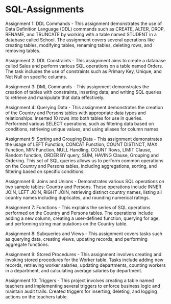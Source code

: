 # SQL-Assignments

Assignment 1: DDL Commands - This assignment demonstrates the use of Data Definition Language (DDL) commands such as CREATE, ALTER, DROP, RENAME, and TRUNCATE by working with a table named STUDENT in a database called School. The assignment covers several operations like creating tables, modifying tables, renaming tables, deleting rows, and removing tables. 

Assignment 2: DDL Constraints - This assignment aims to create a database called Sales and perform various SQL operations on a table named Orders. The task includes the use of constraints such as Primary Key, Unique, and Not Null on specific columns.

Assignment 3: DML Commands - This assignment demonstrates the creation of tables with constraints, inserting data, and writing SQL queries to retrieve and manipulate that data effectively.

Assignment 4: Querying Data - This assignment demonstrates the creation of the Country and Persons tables with appropriate data types and relationships. Inserted 10 rows into both tables for use in queries. Performed various SELECT operations, such as filtering data based on conditions, retrieving unique values, and using aliases for column names.

Assignment 5: Sorting and Grouping Data - This assignment demonstrates the usage of LEFT Function, CONCAT Function, COUNT DISTINCT, MAX Function, MIN Function, NULL Handling, COUNT Rows, LIMIT Clause, Random function, ORDER BY query, SUM, HAVING Clause, Grouping and Ordering. This set of SQL queries allows us to perform common operations on the Country and Persons tables, including aggregations, sorting, and filtering based on specific conditions.

Assignmnet 6: Joins and Unions - Demonstrates various SQL operations on two sample tables: Country and Persons. These operations include INNER JOIN, LEFT JOIN, RIGHT JOIN, retrieving distinct country names, listing all country names including duplicates, and rounding numerical ratings.

Assignment 7: Functions - This explains the series of SQL operations performed on the Country and Persons tables. The operations include adding a new column, creating a user-defined function, querying for age, and performing string manipulations on the Country table.

Assignment 8: Subqueries and Views - This assignment covers tasks such as querying data, creating views, updating records, and performing aggregate functions.

Assignment 9: Stored Procedures - This assignment involves creating and invoking stored procedures for the Worker table. Tasks include adding new records, retrieving worker salaries, updating departments, counting workers in a department, and calculating average salaries by department.

Assignment 10: Triggers - This project involves creating a table named teachers and implementing several triggers to enforce business logic and maintain audit trails. Created triggers for inserting, deleting, and logging actions on the teachers table.



